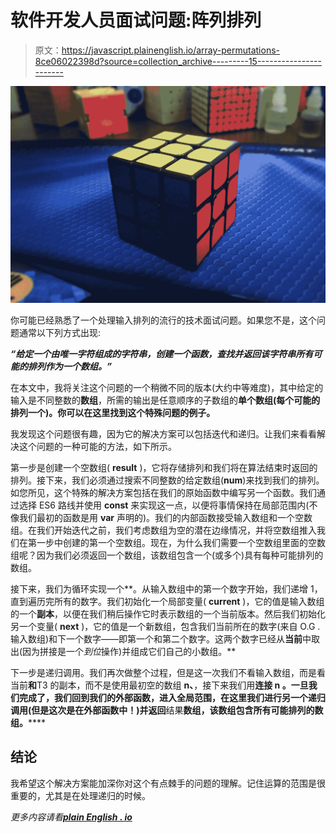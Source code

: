 # 软件开发人员面试问题:阵列排列

> 原文：<https://javascript.plainenglish.io/array-permutations-8ce06022398d?source=collection_archive---------15----------------------->

![](img/51fb3612ad1323a2845867161a798847.png)

你可能已经熟悉了一个处理输入排列的流行的技术面试问题。如果您不是，这个问题通常以下列方式出现:

***“给定一个由唯一字符组成的字符串，创建一个函数，查找并返回该字符串所有可能的排列作为一个数组。”***

在本文中，我将关注这个问题的一个稍微不同的版本(大约中等难度)，其中给定的输入是不同整数的**数组**，所需的输出是任意顺序的子数组的**单个数组(每个可能的排列一个)。你可以在这里找到这个特殊问题的例子。**

我发现这个问题很有趣，因为它的解决方案可以包括迭代和递归。让我们来看看解决这个问题的一种可能的方法，如下所示。

第一步是创建一个空数组( **result** )，它将存储排列和我们将在算法结束时返回的排列。接下来，我们必须通过搜索不同整数的给定数组(**num**)来找到我们的排列。如您所见，这个特殊的解决方案包括在我们的原始函数中编写另一个函数。我们通过选择 ES6 路线并使用 **const** 来实现这一点，以便将事情保持在局部范围内(不像我们最初的函数是用 **var** 声明的)。我们的内部函数接受输入数组和一个空数组。在我们开始迭代之前，我们考虑数组为空的潜在边缘情况，并将空数组推入我们在第一步中创建的第一个空数组。现在，为什么我们需要一个空数组里面的空数组呢？因为我们必须返回一个数组，该数组包含一个(或多个)具有每种可能排列的数组。

接下来，我们为循环实现一个**。从输入数组中的第一个数字开始，我们递增 1，直到遍历完所有的数字。我们初始化一个局部变量( **current** )，它的值是输入数组的一个**副本**，以便在我们稍后操作它时表示数组的一个当前版本。然后我们初始化另一个变量( **next** )，它的值是一个新数组，包含我们当前所在的数字(来自 O.G .输入数组)和下一个数字——即第一个和第二个数字。这两个数字已经从**当前**中取出(因为拼接是一个*到位*操作)并组成它们自己的小数组。**

下一步是递归调用。我们再次做整个过程，但是这一次我们不看输入数组，而是看当前**和**T3 的副本，而不是使用最初空的数组 **n、**，接下来我们用**连接 **n** 。一旦我们完成了，我们回到我们的外部函数，进入全局范围，在这里我们进行另一个递归调用(但是这次是在外部函数中！)并返回**结果**数组，该数组包含所有可能排列的数组。******

## 结论

我希望这个解决方案能加深你对这个有点棘手的问题的理解。记住运算的范围是很重要的，尤其是在处理递归的时候。

*更多内容请看*[***plain English . io***](https://plainenglish.io/)